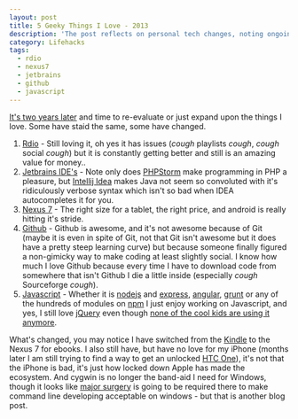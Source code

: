 ```yaml
---
layout: post
title: 5 Geeky Things I Love - 2013
description: 'The post reflects on personal tech changes, noting ongoing enjoyment, issues, and perceived value across devices, services, and tools. It mentions PHP ease, Android progress, GitHub social coding, and platform lock-in challenges.'
category: Lifehacks
tags:
  - rdio
  - nexus7
  - jetbrains
  - github
  - javascript
---
```


[It's two years later](/lifehacks/2011/07/21/5-geeky-things-i-love/) and time to re-evaluate or just expand upon the things I love.  Some have staid the same, some have changed.

1. [Rdio](http://rd.io) - Still loving it, oh yes it has issues (*cough* playlists *cough*, *cough* social *cough*) but it is constantly getting better and still is an amazing value for money..
1. [Jetbrains IDE's](http://www.jetbrains.com/phpstorm/) - Note only does [PHPStorm](http://www.jetbrains.com/phpstorm/) make programming in PHP
a pleasure, but [Intellij Idea](http://www.jetbrains.com/idea/) makes Java not seem so convoluted with it's ridiculously verbose syntax which isn't so bad when
IDEA autocompletes it for you.
1. [Nexus 7](http://www.google.ca/nexus/7/) - The right size for a tablet, the right price, and android is really hitting it's stride.
1. [Github](http://www.github.com/) - Github is awesome, and it's not awesome because of Git (maybe it is even in spite of Git, not that Git isn't awesome but it does
have a pretty steep learning curve) but because someone finally figured a non-gimicky way to make coding at least slightly social.  I know how much I love Github because
every time I have to download code from somewhere that isn't Github I die a little inside (especially *cough* Sourceforge *cough*).
1. [Javascript](http://javascript.crockford.com/) - Whether it is [nodejs](http://nodejs.org/) and [express](http://expressjs.com/), [angular](http://angularjs.org/), [grunt](http://gruntjs.com/) or
any of the hundreds of modules on [npm](https://npmjs.org/) I just enjoy working on Javascript, and yes, I still love [jQuery](http://jquery.com/) even though
[none of the cool kids are using it anymore](http://vanilla-js.com/).

What's changed, you may notice I have switched from the [Kindle](http://www.amazon.com/gp/product/B002Y27P3M/ref=sv_kinh_0) to the Nexus 7 for ebooks.  I also still
have, but have no love for my iPhone (months later I am still trying to find a way to get an unlocked [HTC One](http://shopamerica.htc.com/cell-phones/productdetail.htm?prId=41599)),
it's not that the iPhone is bad, it's just how locked down Apple has made the ecosystem.  And cygwin is no longer the band-aid I need for Windows, though it looks like
[major surgery](http://fedoraproject.org/) is going to be required there to make command line developing acceptable on windows - but that is another blog post.
